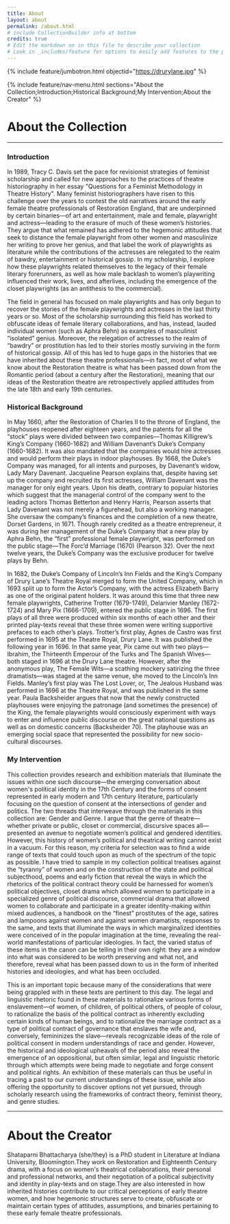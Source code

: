 ```yaml
---
title: About
layout: about
permalink: /about.html
# include CollectionBuilder info at bottom
credits: true
# Edit the markdown on in this file to describe your collection
# Look in _includes/feature for options to easily add features to the page
---
```


{% include feature/jumbotron.html objectid="https://drurylane.jpg" %}

{% include feature/nav-menu.html sections="About the Collection;Introduction;Historical Background;My Intervention;About the Creator" %}

# About the Collection
---
### Introduction

In 1989, Tracy C. Davis set the pace for revisionist strategies of feminist scholarship and called for new approaches to the practices of theatre historiography in her essay "Questions for a Feminist Methodology in Theatre History". Many feminist historiographers have risen to this challenge over the years to contest the old narratives around the early female theatre professionals of Restoration England, that are underpinned by certain binaries—of art and entertainment, male and female, playwright and actress—leading to the erasure of much of these women’s histories. They argue that what remained has adhered to the hegemonic attitudes that seek to distance the female playwright from other women and masculinize her writing to prove her genius, and that label the work of playwrights as literature while the contributions of the actresses are relegated to the realm of bawdry, entertainment or historical gossip. In my scholarship, I explore how these playwrights related themselves to the legacy of their female literary forerunners, as well as how male backlash to women’s playwriting influenced their work, lives, and afterlives, including the emergence of the closet playwrights (as an antithesis to the commercial). 

The field in general has focused on male playwrights and has only begun to recover the stories of the female playwrights and actresses in the last thirty years or so. Most of the scholarship surrounding this field has worked to obfuscate ideas of female literary collaborations, and has, instead, lauded individual women (such as Aphra Behn) as examples of masculinist “isolated” genius. Moreover, the relegation of actresses to the realm of “bawdry” or prostitution has led to their stories mostly surviving in the form of historical gossip. All of this has led to huge gaps in the histories that we have inherited about these theatre professionals—in fact, most of what we know about the Restoration theatre is what has been passed down from the Romantic period (about a century after the Restoration), meaning that our ideas of the Restoration theatre are retrospectively applied attitudes from the late 18th and early 19th centuries.  

### Historical Background

In May 1660, after the Restoration of Charles II to the throne of England, the playhouses reopened after eighteen years, and the patents for all the “stock” plays were divided between two companies—Thomas Killigrew’s King’s Company (1660-1682) and William Davenant’s Duke’s Company (1660-1682). It was also mandated that the companies would hire actresses and would perform their plays in indoor playhouses. By 1668, the Duke’s Company was managed, for all intents and purposes, by Davenant’s widow, Lady Mary Davenant. Jacqueline Pearson explains that, despite having set up the company and recruited its first actresses, William Davenant was the manager for only eight years. Upon his death, contrary to popular histories which suggest that the managerial control of the company went to the leading actors Thomas Betterton and Henry Harris, Pearson asserts that Lady Davenant was not merely a figurehead, but also a working manager. She oversaw the company’s finances and the completion of a new theatre, Dorset Gardens, in 1671. Though rarely credited as a theatre entrepreneur, it was during her management of the Duke’s Company that a new play by Aphra Behn, the “first” professional female playwright, was performed on the public stage—The Forc’d Marriage (1670) (Pearson 32).  Over the next twelve years, the Duke’s Company was the exclusive producer for twelve plays by Behn. 

In 1682, the Duke’s Company of Lincoln’s Inn Fields and the King’s Company of Drury Lane’s Theatre Royal merged to form the United Company, which in 1693 split up to form the Actor’s Company, with the actress Elizabeth Barry as one of the original patent holders. It was around this time that three new female playwrights, Catherine Trotter (1679-1749), Delarivier Manley (1672-1724) and Mary Pix (1666-1709), entered the public stage in 1696. The first plays of all three were produced within six months of each other and their printed play-texts reveal that these three women were writing supportive prefaces to each other’s plays. Trotter’s first play, Agnes de Castro was first performed in 1695 at the Theatre Royal, Drury Lane. It was published the following year in 1696. In that same year, Pix came out with two plays—Ibrahim, the Thirteenth Emperour of the Turks and The Spanish Wives—both staged in 1696 at the Drury Lane theatre. However, after the anonymous play, The Female Wits—a scathing mockery satirizing the three dramatists—was staged at the same venue, she moved to the Lincoln’s Inn Fields. Manley’s first play was The Lost Lover, or, The Jealous Husband was performed in 1696 at the Theatre Royal, and was published in the same year. Paula Backsheider argues that now that the newly constructed playhouses were enjoying the patronage (and sometimes the presence) of the King, the female playwrights would consciously experiment with ways to enter and influence public discourse on the great national questions as well as on domestic concerns (Backsheider 70). The playhouse was an emerging social space that represented the possibility for new socio-cultural discourses.

### My Intervention

This collection provides research and exhibition materials that illuminate the issues within one such discourse—the emerging conversation about women's political identity in the 17th Century and the forms of consent represented in early modern and 17th century literature, particularly focusing on the question of consent at the intersections of gender and politics. The two threads that interweave through the materials in this collection are: Gender and Genre. I argue that the genre of theatre—whether private or public, closet or commercial, discursive spaces all—presented an avenue to negotiate women’s political and gendered identities. However, this history of women’s political and theatrical writing cannot exist in a vacuum. For this reason, my criteria for selection was to find a wide range of texts that could touch upon as much of the spectrum of the topic as possible. I have tried to sample in my collection political treatises against the “tyranny” of women and on the construction of the state and political subjecthood, poems and early fiction that reveal the ways in which the rhetorics of the political contract theory could be harnessed for women’s political objectives, closet drama which allowed women to participate in a specialized genre of political discourse, commercial drama that allowed women to collaborate and participate in a greater identity-making within mixed audiences, a handbook on the “finest” prostitutes of the age, satires and lampoons against women and against women dramatists, responses to the same, and texts that illuminate the ways in which marginalized identities were conceived of in the popular imagination at the time, revealing the real-world manifestations of particular ideologies. In fact, the varied status of these items in the canon can be telling in their own right: they are a window into what was considered to be worth preserving and what not, and therefore, reveal what has been passed down to us in the form of inherited histories and ideologies, and what has been occluded.

This is an important topic because many of the considerations that were being grappled with in these texts are pertinent to this day. The legal and linguistic rhetoric found in these materials to rationalize various forms of enslavement—of women, of children, of political others, of people of colour, to rationalize the basis of the political contract as inherently excluding certain kinds of human beings, and to rationalize the marriage contract as a type of political contract of governance that enslaves the wife and, conversely, femininizes the slave—reveals recognizable ideas of the role of political consent in modern understandings of race and gender. However, the historical and ideological upheavals of the period also reveal the emergence of an oppositional, but often similar, legal and linguistic rhetoric through which attempts were being made to negotiate and forge consent and political rights. An exhibition of these materials can thus be useful in tracing a past to our current understandings of these issue, while also offering the opportunity to discover options not yet pursued, through scholarly research using the frameworks of contract theory, feminist theory, and genre studies.

---
# About the Creator

Shataparni Bhattacharya (she/they) is a PhD student in Literature at Indiana University, Bloomington.They work on Restoration and Eighteenth Century drama, with a focus on women's theatrical collaborations, their personal and professional networks, and their negotiation of a political subjectivity and identity in play-texts and on stage.They are also interested in how inherited histories contribute to our critical perceptions of early theatre women, and how hegemonic structures serve to create, obfuscate or maintain certain types of attitudes, assumptions, and binaries pertaining to these early female theatre professionals.
